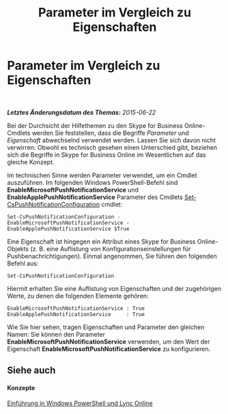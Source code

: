 ﻿---
title: Parameter im Vergleich zu Eigenschaften
TOCTitle: Parameter im Vergleich zu Eigenschaften
ms:assetid: 65348f95-f4d4-40cd-8869-f9d72643792d
ms:mtpsurl: https://technet.microsoft.com/de-de/library/Dn362796(v=OCS.15)
ms:contentKeyID: 56269297
ms.date: 06/01/2017
mtps_version: v=OCS.15
ms.translationtype: HT
---

# Parameter im Vergleich zu Eigenschaften

 

_**Letztes Änderungsdatum des Themas:** 2015-06-22_

Bei der Durchsicht der Hilfethemen zu den Skype for Business Online-Cmdlets werden Sie feststellen, dass die Begriffe *Parameter* und *Eigenschaft* abwechselnd verwendet werden. Lassen Sie sich davon nicht verwirren: Obwohl es technisch gesehen einen Unterschied gibt, beziehen sich die Begriffe in Skype for Business Online im Wesentlichen auf das gleiche Konzept.

Im technischen Sinne werden Parameter verwendet, um ein Cmdlet auszuführen. Im folgenden Windows PowerShell-Befehl sind **EnableMicrosoftPushNotificationService** und **EnableApplePushNotificationService** Parameter des Cmdlets [Set-CsPushNotificationConfiguration](set-cspushnotificationconfiguration.md) cmdlet:

    Set-CsPushNotificationConfiguration -EnableMicrosoftPushNotificationService -EnableApplePushNotificationService $True

Eine Eigenschaft ist hingegen ein Attribut eines Skype for Business Online-Objekts (z. B. eine Auflistung von Konfigurationseinstellungen für Pushbenachrichtigungen). Einmal angenommen, Sie führen den folgenden Befehl aus:

    Set-CsPushNotificationConfiguration

Hiermit erhalten Sie eine Auflistung von Eigenschaften und der zugehörigen Werte, zu denen die folgenden Elemente gehören:

    EnableMicrosoftPushNotificationService : True
    EnableApplePushNotificationService     : True

Wie Sie hier sehen, tragen Eigenschaften und Parameter den gleichen Namen: Sie können den Parameter **EnableMicrosoftPushNotificationService** verwenden, um den Wert der Eigenschaft **EnableMicrosoftPushNotificationService** zu konfigurieren.

## Siehe auch

#### Konzepte

[Einführung in Windows PowerShell und Lync Online](an-introduction-to-windows-powershell-and-skype-for-business-online.md)

